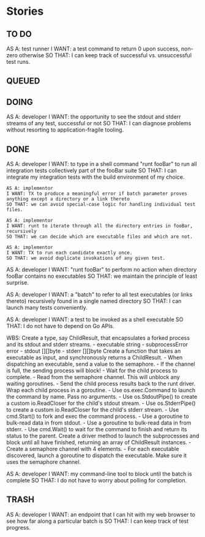 Stories
=======

TO DO
-----

AS A: test runner
I WANT: a test command to return 0 upon success, non-zero otherwise
SO THAT: I can keep track of successful vs. unsuccessful test runs.

QUEUED
------

DOING
-----

AS A: developer
I WANT: the opportunity to see the stdout and stderr streams of any test, successful or not
SO THAT: I can diagnose problems without resorting to application-fragile tooling.


DONE
----

AS A: developer
I WANT: to type in a shell command "runt fooBar" to run all integration tests collectively part of the fooBar suite
SO THAT: I can integrate my integration tests with the build environment of my choice.

	AS A: implementor
	I WANT: TX to produce a meaningful error if batch parameter proves anything except a directory or a link thereto
	SO THAT: we can avoid special-case logic for handling individual test files.

	AS A: implementor
	I WANT: runt to iterate through all the directory entries in fooBar, recursively
	SO THAT: we can decide which are executable files and which are not.

	AS A: implementor
	I WANT: TX to run each candidate exactly once.
	SO THAT: we avoid duplicate invokations of any given test.

AS A: developer
I WANT: "runt fooBar" to perform no action when directory fooBar contains no executables
SO THAT: we maintain the principle of least surprise.

AS A: developer
I WANT: a "batch" to refer to all test executables (or links thereto) recursively found in a single named directory
SO THAT: I can launch many tests conveniently.

AS A: developer
I WANT: a test to be invoked as a shell executable
SO THAT: I do not have to depend on Go APIs.

WBS:
	Create a type, say ChildResult, that encapsulates a forked process and its stdout and stderr streams.
	- executable string
	- subprocessError error
	- stdout [][]byte
	- stderr [][]byte
	Create a function that takes an executable as input, and synchronously returns a ChildResult.
	- When dispatching an executable, send a value to the semaphore.
	  - If the channel is full, the sending process will block!
	  - Wait for the child process to complete.
	  - Read from the semaphore channel.  This will unblock any waiting goroutines.
	  - Send the child process results back to the runt driver.
	Wrap each child process in a goroutine.
	  - Use os.exec.Command to launch the command by name.  Pass no arguments.
	  - Use os.StdoutPipe() to create a custom io.ReadCloser for the child's stdout stream.
	  - Use os.StderrPipe() to create a custom io.ReadCloser for the child's stderr stream.
	  - Use cmd.Start() to fork and exec the command process.
	  - Use a goroutine to bulk-read data in from stdout.
	  - Use a goroutine to bulk-read data in from stderr.
	  - Use cmd.Wait() to wait for the command to finish and return its status to the parent.
	Create a driver method to launch the subprocesses and block until all have finished, returning an array of ChildResult instances.
	- Create a semaphore channel with 4 elements.
	- For each executable discovered, launch a goroutine to dispatch the executable.  Make sure it uses the semaphore channel.

AS A: developer
I WANT: my command-line tool to block until the batch is complete
SO THAT: I do not have to worry about polling for completion.


TRASH
-----

AS A: developer
I WANT: an endpoint that I can hit with my web browser to see how far along a particular batch is
SO THAT: I can keep track of test progress.


